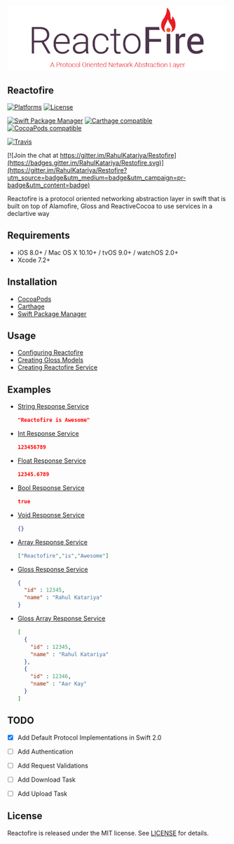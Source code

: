 ![Reactofire: A Protocol Oriented Networking Abstraction Layer](.github/reactofire.png)

## Reactofire

[![Platforms](https://img.shields.io/cocoapods/p/Reactofire.svg)](https://cocoapods.org/pods/Reactofire)
[![License](https://img.shields.io/cocoapods/l/Reactofire.svg)](https://raw.githubusercontent.com/rahulkatariya/Reactofire/master/LICENSE)

[![Swift Package Manager](https://img.shields.io/badge/Swift%20Package%20Manager-compatible-brightgreen.svg)](https://github.com/apple/swift-package-manager)
[![Carthage compatible](https://img.shields.io/badge/Carthage-compatible-4BC51D.svg?style=flat)](https://github.com/Carthage/Carthage)
[![CocoaPods compatible](https://img.shields.io/cocoapods/v/Reactofire.svg)](https://cocoapods.org/pods/Reactofire)

[![Travis](https://img.shields.io/travis/RahulKatariya/Reactofire/master.svg)](https://travis-ci.org/RahulKatariya/Reactofire/branches)

[![Join the chat at https://gitter.im/RahulKatariya/Restofire](https://badges.gitter.im/RahulKatariya/Restofire.svg)](https://gitter.im/RahulKatariya/Restofire?utm_source=badge&utm_medium=badge&utm_campaign=pr-badge&utm_content=badge)

Reactofire is a protocol oriented networking abstraction layer in swift that is built on top of Alamofire, Gloss and ReactiveCocoa to use services in a declartive way

## Requirements

- iOS 8.0+ / Mac OS X 10.10+ / tvOS 9.0+ / watchOS 2.0+
- Xcode 7.2+

## Installation

* [CocoaPods](https://github.com/RahulKatariya/Reactofire/wiki/Installation-Guide#cocoapods)
* [Carthage](https://github.com/RahulKatariya/Reactofire/wiki/Installation-Guide#carthage)
* [Swift Package Manager](https://github.com/RahulKatariya/Reactofire/wiki/Installation-Guide#swift-package-manager)

## Usage

* [Configuring Reactofire](https://github.com/RahulKatariya/Reactofire/wiki/Configuring-Reactofire)
* [Creating Gloss Models](https://github.com/RahulKatariya/Reactofire/wiki/Creating-Gloss-Models)
* [Creating Reactofire Service](https://github.com/RahulKatariya/Reactofire/wiki/Creating-Reactofire-Service)

## Examples

* [String Response Service](https://github.com/RahulKatariya/Reactofire/wiki/String-Response-Service-Example)

    ```json
    "Reactofire is Awesome"
    ```
* [Int Response Service](https://github.com/RahulKatariya/Reactofire/wiki/Int-Response-Service-Example)

    ```json
    123456789
    ```
* [Float Response Service](https://github.com/RahulKatariya/Reactofire/wiki/Float-Response-Service-Example)

    ```json
    12345.6789
    ```
* [Bool Response Service](https://github.com/RahulKatariya/Reactofire/wiki/Bool-Response-Service-Example)

    ```json
    true
    ```
* [Void Response Service](https://github.com/RahulKatariya/Reactofire/wiki/Void-Response-Service-Example)

    ```json
    {}
    ```
* [Array Response Service](https://github.com/RahulKatariya/Reactofire/wiki/Array-Response-Service-Example)

    ```json
    ["Reactofire","is","Awesome"]
    ```
* [Gloss Response Service](https://github.com/RahulKatariya/Reactofire/wiki/Gloss-Response-Service-Example)

    ```json
    {
      "id" : 12345,
      "name" : "Rahul Katariya"
    }
    ```
* [Gloss Array Response Service](https://github.com/RahulKatariya/Reactofire/wiki/Gloss-Array-Response-Service-Example)

    ```json
    [
      {
        "id" : 12345,
        "name" : "Rahul Katariya"
      },
      {
        "id" : 12346,
        "name" : "Aar Kay"
      }
    ]
    ```

## TODO

- [x] Add Default Protocol Implementations in Swift 2.0
- [ ] Add Authentication
- [ ] Add Request Validations
- [ ] Add Download Task
- [ ] Add Upload Task


## License

Reactofire is released under the MIT license. See [LICENSE](https://github.com/RahulKatariya/Reactofire/blob/master/LICENSE) for details.
